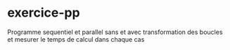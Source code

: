 # exercice-pp
Programme sequentiel et parallel sans et avec transformation des boucles et mesurer le temps de calcul dans chaque cas
